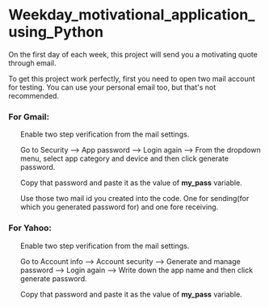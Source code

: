 # Weekday_motivational_application_using_Python
On the first day of each week, this project will send you a motivating quote through email.

To get this project work perfectly, first you need to open two mail account for testing. You can use your personal email too, but that's not recommended.

### For Gmail:
<ol> Enable two step verification from the mail settings. </ol>
<ol> Go to Security --> App password --> Login again --> From the dropdown menu, select app category and device and then click generate password. </ol>
<ol> Copy that password and paste it as the value of <b>my_pass</b> variable.</ol>
<ol> Use those two mail id you created into the code. One for sending(for which you generated password for) and one fore receiving. </ol>

### For Yahoo:
<ol> Enable two step verification from the mail settings. </ol>
<ol> Go to Account info --> Account security --> Generate and manage password --> Login again --> Write down the app name and then click generate password. </ol>
<ol> Copy that password and paste it as the value of <b>my_pass</b> variable.</ol>
